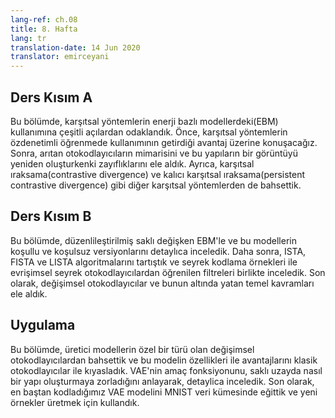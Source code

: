 ```yaml
---
lang-ref: ch.08
title: 8. Hafta
lang: tr
translation-date: 14 Jun 2020
translator: emirceyani
---
```


## Ders Kısım A

Bu bölümde, karşıtsal yöntemlerin enerji bazlı modellerdeki(EBM) kullanımına çeşitli açılardan odaklandık.
Önce, karşıtsal yöntemlerin özdenetimli öğrenmede kullanımının getirdiği avantaj üzerine konuşacağız.
Sonra, arıtan otokodlayıcıların mimarisini ve bu yapıların bir görüntüyü yeniden oluşturkenki zayıflıklarını ele aldık.
Ayrıca, karşıtsal ıraksama(contrastive divergence) ve kalıcı karşıtsal ıraksama(persistent contrastive divergence) gibi diğer karşıtsal yöntemlerden de bahsettik.

## Ders Kısım B

Bu bölümde, düzenlileştirilmiş saklı değişken EBM'le ve bu modellerin koşullu ve koşulsuz versiyonlarını detaylıca inceledik. 
Daha sonra, ISTA, FISTA ve LISTA algoritmalarını tartıştık ve seyrek kodlama örnekleri ile evrişimsel seyrek otokodlayıcılardan öğrenilen filtreleri birlikte inceledik.
Son olarak, değişimsel otokodlayıcılar ve bunun altında yatan temel kavramları ele aldık. 

## Uygulama

Bu bölümde, üretici modellerin özel bir türü olan değişimsel otokodlayıcılardan bahsettik ve bu modelin özellikleri ile avantajlarını klasik otokodlayıcılar ile kıyasladık.
VAE'nin amaç fonksiyonunu, saklı uzayda nasıl bir yapı oluşturmaya zorladığını anlayarak, detaylica inceledik. 
Son olarak, en baştan kodladığımız VAE modelini MNIST veri kümesinde eğittik ve yeni örnekler üretmek için kullandık. 

